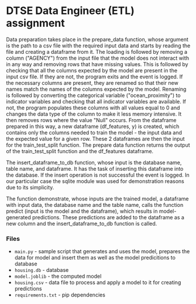 # DTSE Data Engineer (ETL) assignment

Data preparation takes place in the prepare_data function, whose argument is the path to a csv file with the required input data and starts by reading the file and creating a dataframe from it. The loading is followed by removing a column ("AGENCY") from the input file that the model does not interact with in any way and removing rows that have missing values. This is followed by checking that all the columns expected by the model are present in the input csv file. If they are not, the program exits and the event is logged. If the necessary columns are present, they are renamed so that their new names match the names of the columns expected by the model. Renaming is followed by converting the categorical variable ("ocean_proximity") to indicator variables and checking that all indicator variables are available. If not, the program populates these columns with all values equal to 0 and changes the data type of the column to make it less memory intensive. It then removes rows where the value "Null" occurs. From the dataframe prepared in this way, a new dataframe (df_features, y) is created, which contains only the columns needed to train the model - the input data and the expected value for a given row. These 2 dataframes are then the input for the train_test_split function. The prepare data function returns the output of the train_test_split function and the df_features dataframe.

The insert_dataframe_to_db function, whose input is the database name, table name, and dataframe. It has the task of inserting this dataframe into the database. If the insert operation is not successful the event is logged. In our particular case the sqlite module was used for demonstration reasons due to its simplicity.

The function demonstrate, whose inputs are the trained model, a dataframe with input data, the database name and the table name, calls the function predict (input is the model and the dataframe), which results in model-generated predictions. These predictions are added to the dataframe as a new column and the insert_dataframe_to_db function is called.



### Files
* `main.py` - sample script that generates and uses the model, prepares the data for model and insert them as well as the model predicitions to database
* `housing.db` - database
* `model.joblib` - the computed model 
* `housing.csv` - data file to process and apply a model to it for creating predictions
* `requirements.txt` - pip dependencies
